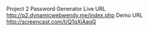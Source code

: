 Project 2 Password Generator
Live URL http://p2.dynamicwebwendy.me/index.php
Demo URL http://screencast.com/t/Q1qXiAagG